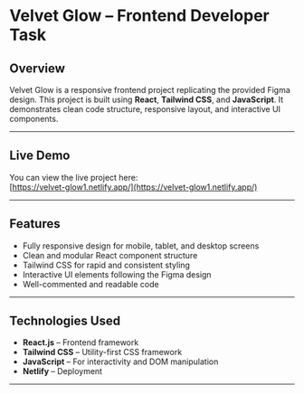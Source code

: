 # Velvet Glow – Frontend Developer Task

## Overview
Velvet Glow is a responsive frontend project replicating the provided Figma design. This project is built using **React**, **Tailwind CSS**, and **JavaScript**. It demonstrates clean code structure, responsive layout, and interactive UI components.

---

## Live Demo
You can view the live project here:  
[https://velvet-glow1.netlify.app/](https://velvet-glow1.netlify.app/)

---

## Features
- Fully responsive design for mobile, tablet, and desktop screens
- Clean and modular React component structure
- Tailwind CSS for rapid and consistent styling
- Interactive UI elements following the Figma design
- Well-commented and readable code

---

## Technologies Used
- **React.js** – Frontend framework
- **Tailwind CSS** – Utility-first CSS framework
- **JavaScript** – For interactivity and DOM manipulation
- **Netlify** – Deployment

---
